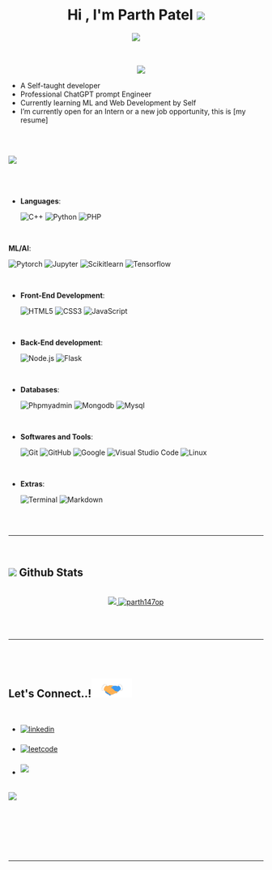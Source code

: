 
<h1 align="center"><b>Hi , I'm Parth Patel </b><img src="https://media.giphy.com/media/hvRJCLFzcasrR4ia7z/giphy.gif" width="35"></h1>
<!--  -->

<p align="center">
  <a href="https://github.com/DenverCoder1/readme-typing-svg">
    <img src="https://readme-typing-svg.herokuapp.com?font=Time+New+Roman&color=cyan&size=25&center=true&vCenter=true&width=600&height=100&lines=Namaste..%26hearts;%2B%2B;Self-taught+;Computer+Science+Student;ML%2FAI+Enthusiast;Backend+Engineer;Active+Learner%2FResearcher;Love+to+learn+new+stuffs..%3C3">
  </a>
</p>


<br>



	

<picture> <img align="right" src="https://github.com/parth147op/parth147op/raw/main/assets/mdImages/Right_Side.gif" width = 250px></picture>

<br>

- A Self-taught developer
- Professional ChatGPT prompt Engineer
- Currently learning ML and Web Development by Self
- I’m currently open for an Intern or a new job opportunity, this is [my resume]

<br><br>

<img src="https://user-images.githubusercontent.com/73097560/115834477-dbab4500-a447-11eb-908a-139a6edaec5c.gif"><br><br>

<br>

<p align="center">

- **Languages**:
    
    ![C++](https://img.shields.io/badge/C++%20-%2300599C.svg?style=for-the-badge&logo=c%2B%2B&logoColor=white)
    ![Python](https://img.shields.io/badge/Python%20-%2314354C.svg?style=for-the-badge&logo=python&logoColor=white)
    ![PHP](https://img.shields.io/badge/Php%20-%2314354C.svg?style=for-the-badge&logo=php&logoColor=white)
     

<br>   
 
 **ML/AI**:

   ![Pytorch](https://img.shields.io/badge/HTML5%20-%23E34F26.svg?style=for-the-badge&logo=pytorch&logoColor=white)
   ![Jupyter](https://img.shields.io/badge/CSS%20-%231572B6.svg?style=for-the-badge&logo=jupyter&logoColor=white)
   ![Scikitlearn](https://img.shields.io/badge/JavaScript%20-%23F7DF1E.svg?style=for-the-badge&logo=scikitlearn&logoColor=black)
   ![Tensorflow](https://img.shields.io/badge/JavaScript%20-%23F7DF1E.svg?style=for-the-badge&logo=tensorflow&logoColor=black)

<br>

    
- **Front-End Development**:

   ![HTML5](https://img.shields.io/badge/HTML5%20-%23E34F26.svg?style=for-the-badge&logo=html5&logoColor=white)
   ![CSS3](https://img.shields.io/badge/CSS%20-%231572B6.svg?style=for-the-badge&logo=css3&logoColor=white)
   ![JavaScript](https://img.shields.io/badge/JavaScript%20-%23F7DF1E.svg?style=for-the-badge&logo=javascript&logoColor=black)

<br>

- **Back-End development**:

   ![Node.js](https://img.shields.io/badge/HTML5%20-%23E34F26.svg?style=for-the-badge&logo=nodejs&logoColor=white)
   ![Flask](https://img.shields.io/badge/CSS%20-%231572B6.svg?style=for-the-badge&logo=flask&logoColor=white)

<br>

- **Databases**:

   ![Phpmyadmin](https://img.shields.io/badge/HTML5%20-%23E34F26.svg?style=for-the-badge&logo=phpmyadmin&logoColor=white)
   ![Mongodb](https://img.shields.io/badge/CSS%20-%231572B6.svg?style=for-the-badge&logo=mongodb&logoColor=white)
   ![Mysql](https://img.shields.io/badge/CSS%20-%231572B6.svg?style=for-the-badge&logo=mysql&logoColor=white)
  
<br>


- **Softwares and Tools**:

    ![Git](https://img.shields.io/badge/git-%23F05033.svg?style=for-the-badge&logo=git&logoColor=white)
    ![GitHub](https://img.shields.io/badge/github-%23121011.svg?style=for-the-badge&logo=github&logoColor=white)
    ![Google](https://img.shields.io/badge/google-%234285F4.svg?style=for-the-badge&logo=google&logoColor=white)
    ![Visual Studio Code](https://img.shields.io/badge/Visual%20Studio%20Code-0078d7.svg?style=for-the-badge&logo=visual-studio-code&logoColor=white)
    ![Linux](https://img.shields.io/badge/Linux-FCC624?style=for-the-badge&logo=linux&logoColor=black) 

<br>

- **Extras**:

    ![Terminal](https://img.shields.io/badge/Terminal-%23054020?style=for-the-badge&logo=gnu-bash&logoColor=white)
    ![Markdown](https://img.shields.io/badge/markdown-%23000000.svg?style=for-the-badge&logo=markdown&logoColor=white)   


</p>

<br>
<br>

-----

<br>


## <img src="https://media.giphy.com/media/iY8CRBdQXODJSCERIr/giphy.gif" width="35"><b> Github Stats </b>
<br>

<div align="center">

<a href="https://github.com/parth147op/">
  <img src="https://github-readme-stats.vercel.app/api?username=parth147op&include_all_commits=true&count_private=true&show_icons=true&line_height=20&title_color=7A7ADB&icon_color=2234AE&text_color=D3D3D3&bg_color=0,000000,130F40" width="450"/>
  <img src="https://github-readme-stats.vercel.app/api/top-langs?username=parth147op&show_icons=true&locale=en&layout=compact&line_height=20&title_color=7A7ADB&icon_color=2234AE&text_color=D3D3D3&bg_color=0,000000,130F40" width="375"  alt="parth147op"/>
</a>
</div>

<br>
<br>
<br>

-----

<br>
<br>

## <b> Let's Connect..!</b><img src="https://github.com/0xAbdulKhalid/0xAbdulKhalid/raw/main/assets/mdImages/handshake.gif" width ="80">
<br>
<div align='left'>

<ul>

<li>
<a href="https://www.linkedin.com/in/parth-patel-3a662a210/" target="_blank">
<img src="https://img.shields.io/badge/linkedin:  parth-patel-%2300acee.svg?color=405DE6&style=for-the-badge&logo=linkedin&logoColor=white" alt=linkedin style="margin-bottom: 5px;"/>
</a>
</li>

<br>

<li>
<a href="https://leetcode.com/parth147op/" target="_blank">
<img src="https://img.shields.io/badge/leetcode:  parth147op-%2300acee.svg?color=1DA1F2&style=for-the-badge&logo=leetcode&logoColor=white" alt=leetcode style="margin-bottom: 5px;"/>
</a>
</li>

<br>

<li>
<a href="mailto:parthhpatel2504@gmail.com" target="_blank">
<img src="https://img.shields.io/badge/gmail:  parthhpatel-%23EA4335.svg?style=for-the-badge&logo=gmail&logoColor=white" t=mail style="margin-bottom: 5px;" />
</a>
</li>
	
</ul>
</div>

<br>
<img src="https://user-images.githubusercontent.com/73097560/115834477-dbab4500-a447-11eb-908a-139a6edaec5c.gif">
<br>
<br>
<br>

<div align='center'>

</div>
<br>
<br>
<br>
<br>

---

<br>

